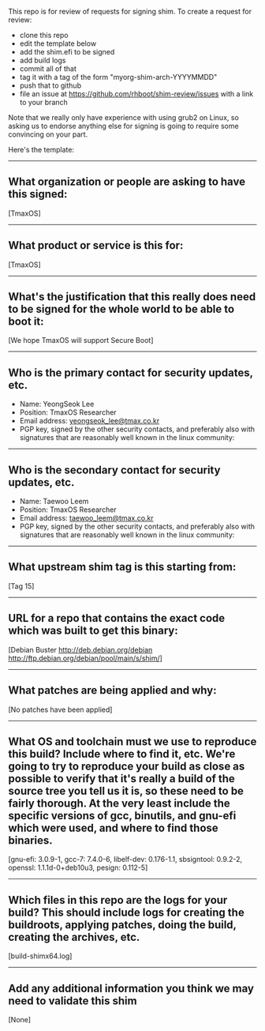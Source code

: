 This repo is for review of requests for signing shim.  To create a request for review:

- clone this repo
- edit the template below
- add the shim.efi to be signed
- add build logs
- commit all of that
- tag it with a tag of the form "myorg-shim-arch-YYYYMMDD"
- push that to github
- file an issue at https://github.com/rhboot/shim-review/issues with a link to your branch

Note that we really only have experience with using grub2 on Linux, so asking
us to endorse anything else for signing is going to require some convincing on
your part.

Here's the template:

-------------------------------------------------------------------------------
What organization or people are asking to have this signed:
-------------------------------------------------------------------------------
[TmaxOS]

-------------------------------------------------------------------------------
What product or service is this for:
-------------------------------------------------------------------------------
[TmaxOS]

-------------------------------------------------------------------------------
What's the justification that this really does need to be signed for the whole world to be able to boot it:
-------------------------------------------------------------------------------
[We hope TmaxOS will support Secure Boot]

-------------------------------------------------------------------------------
Who is the primary contact for security updates, etc.
-------------------------------------------------------------------------------
- Name: YeongSeok Lee
- Position: TmaxOS Researcher
- Email address: yeongseok_lee@tmax.co.kr
- PGP key, signed by the other security contacts, and preferably also with signatures that are reasonably well known in the linux community:

-------------------------------------------------------------------------------
Who is the secondary contact for security updates, etc.
-------------------------------------------------------------------------------
- Name: Taewoo Leem
- Position: TmaxOS Researcher
- Email address: taewoo_leem@tmax.co.kr
- PGP key, signed by the other security contacts, and preferably also with signatures that are reasonably well known in the linux community:

-------------------------------------------------------------------------------
What upstream shim tag is this starting from:
-------------------------------------------------------------------------------
[Tag 15]

-------------------------------------------------------------------------------
URL for a repo that contains the exact code which was built to get this binary:
-------------------------------------------------------------------------------
[Debian Buster http://deb.debian.org/debian
http://ftp.debian.org/debian/pool/main/s/shim/]

-------------------------------------------------------------------------------
What patches are being applied and why:
-------------------------------------------------------------------------------
[No patches have been applied]

-------------------------------------------------------------------------------
What OS and toolchain must we use to reproduce this build?  Include where to find it, etc.  We're going to try to reproduce your build as close as possible to verify that it's really a build of the source tree you tell us it is, so these need to be fairly thorough. At the very least include the specific versions of gcc, binutils, and gnu-efi which were used, and where to find those binaries.
-------------------------------------------------------------------------------
[gnu-efi: 3.0.9-1, gcc-7: 7.4.0-6, libelf-dev: 0.176-1.1, sbsigntool: 0.9.2-2, openssl: 1.1.1d-0+deb10u3, pesign: 0.112-5]

-------------------------------------------------------------------------------
Which files in this repo are the logs for your build?   This should include logs for creating the buildroots, applying patches, doing the build, creating the archives, etc.
-------------------------------------------------------------------------------
[build-shimx64.log]

-------------------------------------------------------------------------------
Add any additional information you think we may need to validate this shim
-------------------------------------------------------------------------------
[None]
